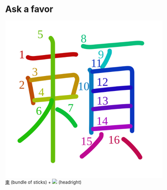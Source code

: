 # Ask a favor
![983c](Kanji/kanji-colorize/983c.svg)
[束](Kanji/kanji-dict/束.md) (bundle of sticks) + ![](http://www.kanjidamage.com/assets/radsmall/face-2520221f8289197c2b3ac048c209f308fb37b092dcd03f501849fee111b9ce77.jpg) (headright)